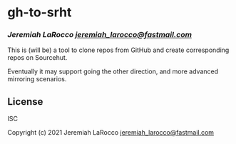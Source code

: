 # gh-to-srht
### _Jeremiah LaRocco <jeremiah_larocco@fastmail.com>_

This is (will be) a tool to clone repos from GitHub and create corresponding repos on Sourcehut.

Eventually it may support going the other direction, and more advanced mirroring scenarios.

## License

ISC


Copyright (c) 2021 Jeremiah LaRocco <jeremiah_larocco@fastmail.com>


